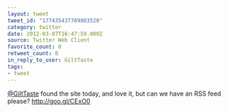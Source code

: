 ```yaml
---
layout: tweet
tweet_id: "177435437709803520"
category: twitter
date: 2012-03-07T16:47:59.000Z
source: Twitter Web Client
favorite_count: 0
retweet_count: 0
in_reply_to_user: GiltTaste
tags:
- tweet
---
```


[@GiltTaste](https://twitter.com/@GiltTaste) found the site today, and love it, but can we have an RSS feed please? http://goo.gl/CExO0
